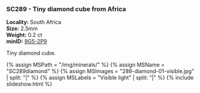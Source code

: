 
### <a name="SC289"></a> SC289 - Tiny diamond cube from Africa

**Locality:** South Africa   
**Size:** 2.5mm   
**Weight:** 0.2 ct    
**minID:** [9G5-2P9](https://www.mindat.org/9G5-2P9)

Tiny diamond cube.

{% assign MSPath = "/img/minerals/" %}
{% assign MSName = "SC289diamond" %}
{% assign MSImages = "289-diamond-01-visible.jpg" | split: "|" %}
{% assign MSLabels = "Visible light" | split: "|" %}
{% include slideshow.html %}

